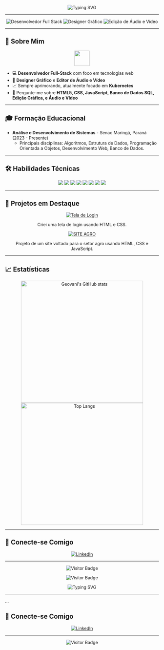 <div align="center">

![Typing SVG](https://readme-typing-svg.herokuapp.com?font=Fira+Code&color=%2336BCF7&size=27&center=true&vCenter=true&lines=Bem-vindo+ao+meu+perfil!;Eu+sou+Geovani+Silva;Desenvolvedor+Full-Stack+e+Designer+Gráfico;Editor+de+Áudio+e+Vídeo;Apaixonado+por+Tecnologia!)

</div>

---

<div align="center">
  <img src="https://img.shields.io/badge/Desenvolvedor-Full--Stack-blue?style=for-the-badge" alt="Desenvolvedor Full Stack"/>
  <img src="https://img.shields.io/badge/Designer%20Gráfico-purple?style=for-the-badge" alt="Designer Gráfico"/>
  <img src="https://img.shields.io/badge/Edição%20de%20Áudio%20e%20Vídeo-red?style=for-the-badge" alt="Edição de Áudio e Vídeo"/>
</div>

---

## 🌟 Sobre Mim

<div align="center">
  <img src="https://media.giphy.com/media/26FPCXdkvDbKBbgOI/giphy.gif" width="50" height="50"/>
</div>

- 💻 **Desenvolvedor Full-Stack** com foco em tecnologias web
- 🎨 **Designer Gráfico** e **Editor de Áudio e Vídeo**
- 📈 Sempre aprimorando, atualmente focado em **Kubernetes**
- 💬 Pergunte-me sobre **HTML5, CSS, JavaScript, Banco de Dados SQL, Edição Gráfica, e Áudio e Vídeo**

---

## 🎓 Formação Educacional

- **Análise e Desenvolvimento de Sistemas** - Senac Maringá, Paraná (2023 - Presente)
  - Principais disciplinas: Algoritmos, Estrutura de Dados, Programação Orientada a Objetos, Desenvolvimento Web, Banco de Dados.

---

## 🛠️ Habilidades Técnicas

<div align="center">
  <img src="https://img.shields.io/badge/HTML5-%23E34F26.svg?style=for-the-badge&logo=html5&logoColor=white"/>
  <img src="https://img.shields.io/badge/CSS3-%231572B6.svg?style=for-the-badge&logo=css3&logoColor=white"/>
  <img src="https://img.shields.io/badge/JavaScript-%23F7DF1E.svg?style=for-the-badge&logo=javascript&logoColor=black"/>
  <img src="https://img.shields.io/badge/SQL-%2307405e.svg?style=for-the-badge&logo=sqlite&logoColor=white"/>
  <img src="https://img.shields.io/badge/PHP-%23777BB4.svg?style=for-the-badge&logo=php&logoColor=white"/>
  <img src="https://img.shields.io/badge/Adobe%20Photoshop-%230077B5.svg?style=for-the-badge&logo=adobephotoshop&logoColor=white"/>
  <img src="https://img.shields.io/badge/CorelDRAW-%23F8991D.svg?style=for-the-badge&logo=coreldraw&logoColor=white"/>
  <img src="https://img.shields.io/badge/Vegas%20Pro-%23FF4C4C.svg?style=for-the-badge&logo=sony&logoColor=white"/>
</div>

---

## 📂 Projetos em Destaque

<div align="center">
  <a href="https://github.com/GSSADS/Tela-de-login-">
    <img src="https://img.shields.io/badge/Tela%20de%20Login-%2307405e.svg?style=for-the-badge&logo=html5&logoColor=white" alt="Tela de Login"/>
  </a>
  <p>Criei uma tela de login usando HTML e CSS.</p>

  <a href="https://github.com/GSSADS/SiteAgro">
    <img src="https://img.shields.io/badge/SITE%20AGRO-%2336BCF7.svg?style=for-the-badge&logo=javascript&logoColor=white" alt="SITE AGRO"/>
  </a>
  <p>Projeto de um site voltado para o setor agro usando HTML, CSS e JavaScript.</p>
</div>

---

## 📈 Estatísticas

<div align="center">
  <img src="https://github-readme-stats.vercel.app/api?username=GSSADS&show_icons=true&theme=radical" alt="Geovani's GitHub stats" width="400"/>
  <img src="https://github-readme-stats.vercel.app/api/top-langs/?username=GSSADS&layout=compact&theme=radical" alt="Top Langs" width="400"/>
</div>

---

## 🤝 Conecte-se Comigo

<div align="center">
  <a href="https://www.linkedin.com/in/seu-usuario-linkedin">
    <img src="https://img.shields.io/badge/LinkedIn-%230077B5.svg?style=for-the-badge&logo=linkedin&logoColor=white" alt="LinkedIn"/>
  </a>
</div>

---

<div align="center">
  
![Visitor Badge](https://visitor-badge.laobi.icu/badge?page_id=GSSADS.profile)

</div>
<div align="center">

![Visitor Badge](https://visitor-badge.laobi.icu/badge?page_id=GSSADS.profile)

</div>
<div align="center">

![Typing SVG](https://readme-typing-svg.herokuapp.com?font=Fira+Code&color=%2336BCF7&size=27&center=true&vCenter=true&lines=Bem-vindo+ao+meu+perfil!;Eu+sou+Geovani+Silva;Desenvolvedor+Full-Stack+e+Designer+Gráfico;Editor+de+Áudio+e+Vídeo;Apaixonado+por+Tecnologia!)

</div>

---

...

## 🤝 Conecte-se Comigo

<div align="center">
  <a href="https://www.linkedin.com/in/seu-usuario-linkedin">
    <img src="https://img.shields.io/badge/LinkedIn-%230077B5.svg?style=for-the-badge&logo=linkedin&logoColor=white" alt="LinkedIn"/>
  </a>
</div>

---

<div align="center">

![Visitor Badge](https://visitor-badge.laobi.icu/badge?page_id=GSSADS.profile)

</div>

